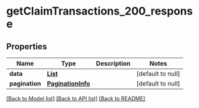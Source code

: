 # getClaimTransactions_200_response
## Properties

| Name | Type | Description | Notes |
|------------ | ------------- | ------------- | -------------|
| **data** | [**List**](ClaimTransaction.md) |  | [default to null] |
| **pagination** | [**PaginationInfo**](PaginationInfo.md) |  | [default to null] |

[[Back to Model list]](../README.md#documentation-for-models) [[Back to API list]](../README.md#documentation-for-api-endpoints) [[Back to README]](../README.md)

